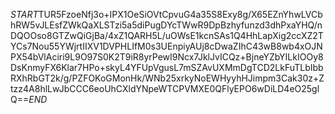 $START$TUR5FzoeNfj3o+IPX1OeSiOVtCpvuG4a35S8Exy8g/X65EZnYhwLVCbhRW5vJLEsfZWkQaXLSTzi5a5diPugDYcTWwR9DpBzhyfunzd3dhPxaYHQ/nDQOOso8GTZwQiGjBa/4xZ1QARH5L/uOWsE1kcnSAs1Q4HhLapXig2ccXZ2TYCs7Nou55YWjrtIIXV1DVPHLIfM0s3UEnpiyAUj8cDwaZIhC43wB8wb4xOJNPX54bVlAciri9L9O97S0K2T9iR8yrPewI9Ncx7JklJvICQz+BjneYZbYILkIOOy8DsKnmyFX6Klar7HPo+skyL4YFUpVgusL7mSZAvUXMmDgTCD2LkFuTLbIbbRXhRbGT2k/g/PZFOKoGMonHk/WNb25xrkyNoEWHyyhHJimpm3Cak30z+Ztzz4A8hlLwJbCCC6eoUhCXldYNpeWTCPVMXE0QFlyEPO6wDiLD4eO25glQ==$END$